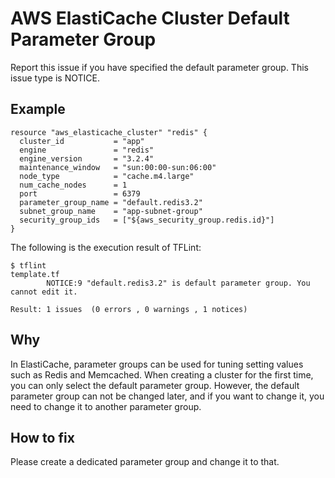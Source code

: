 # AWS ElastiCache Cluster Default Parameter Group
Report this issue if you have specified the default parameter group. This issue type is NOTICE.

## Example
```
resource "aws_elasticache_cluster" "redis" {
  cluster_id           = "app"
  engine               = "redis"
  engine_version       = "3.2.4"
  maintenance_window   = "sun:00:00-sun:06:00"
  node_type            = "cache.m4.large"
  num_cache_nodes      = 1
  port                 = 6379
  parameter_group_name = "default.redis3.2"
  subnet_group_name    = "app-subnet-group"
  security_group_ids   = ["${aws_security_group.redis.id}"]
}
```

The following is the execution result of TFLint: 

```
$ tflint
template.tf
        NOTICE:9 "default.redis3.2" is default parameter group. You cannot edit it.

Result: 1 issues  (0 errors , 0 warnings , 1 notices)
```

## Why
In ElastiCache, parameter groups can be used for tuning setting values ​​such as Redis and Memcached. When creating a cluster for the first time, you can only select the default parameter group. However, the default parameter group can not be changed later, and if you want to change it, you need to change it to another parameter group.

## How to fix
Please create a dedicated parameter group and change it to that.
